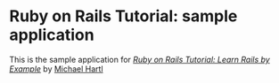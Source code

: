 # Ruby on Rails Tutorial: sample application


This is the sample application for [*Ruby on Rails Tutorial: Learn Rails by Example*](http://railstutorial.org/) by [Michael
     Hartl](http://michaelhartl.com/)